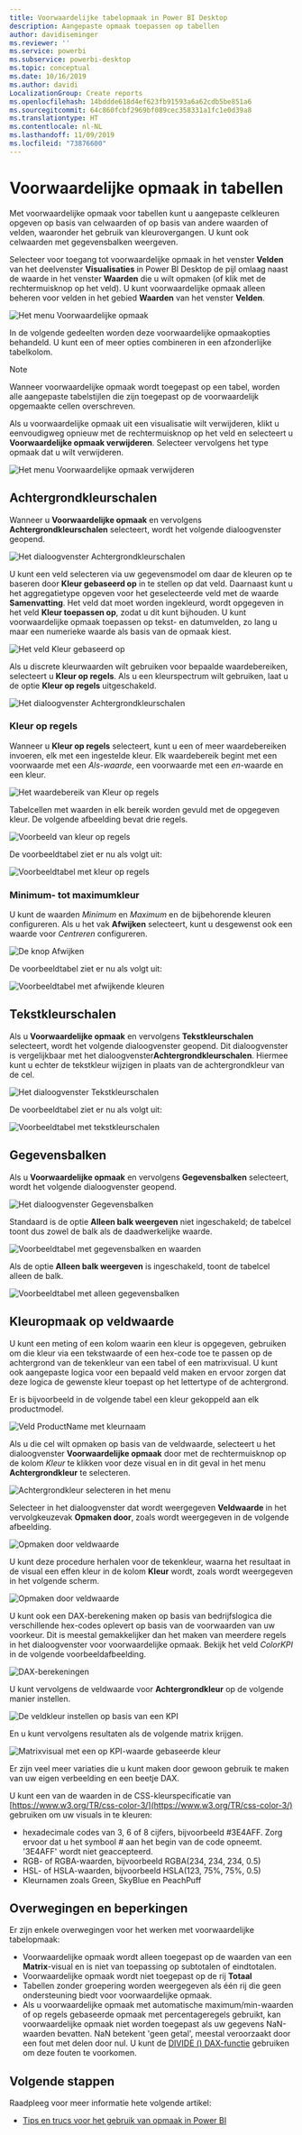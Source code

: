 ```yaml
---
title: Voorwaardelijke tabelopmaak in Power BI Desktop
description: Aangepaste opmaak toepassen op tabellen
author: davidiseminger
ms.reviewer: ''
ms.service: powerbi
ms.subservice: powerbi-desktop
ms.topic: conceptual
ms.date: 10/16/2019
ms.author: davidi
LocalizationGroup: Create reports
ms.openlocfilehash: 14bddde618d4ef623fb91593a6a62cdb5be851a6
ms.sourcegitcommit: 64c860fcbf2969bf089cec358331a1fc1e0d39a8
ms.translationtype: HT
ms.contentlocale: nl-NL
ms.lasthandoff: 11/09/2019
ms.locfileid: "73876600"
---
```

# <a name="conditional-formatting-in-tables"></a>Voorwaardelijke opmaak in tabellen 
Met voorwaardelijke opmaak voor tabellen kunt u aangepaste celkleuren opgeven op basis van celwaarden of op basis van andere waarden of velden, waaronder het gebruik van kleurovergangen. U kunt ook celwaarden met gegevensbalken weergeven. 

Selecteer voor toegang tot voorwaardelijke opmaak in het venster **Velden** van het deelvenster **Visualisaties** in Power BI Desktop de pijl omlaag naast de waarde in het venster **Waarden** die u wilt opmaken (of klik met de rechtermuisknop op het veld). U kunt voorwaardelijke opmaak alleen beheren voor velden in het gebied **Waarden** van het venster **Velden**.

![Het menu Voorwaardelijke opmaak](media/desktop-conditional-table-formatting/table-formatting-0-popup-menu.png)

In de volgende gedeelten worden deze voorwaardelijke opmaakopties behandeld. U kunt een of meer opties combineren in een afzonderlijke tabelkolom.

> [!NOTE]
> Wanneer voorwaardelijke opmaak wordt toegepast op een tabel, worden alle aangepaste tabelstijlen die zijn toegepast op de voorwaardelijk opgemaakte cellen overschreven.

Als u voorwaardelijke opmaak uit een visualisatie wilt verwijderen, klikt u eenvoudigweg opnieuw met de rechtermuisknop op het veld en selecteert u **Voorwaardelijke opmaak verwijderen**. Selecteer vervolgens het type opmaak dat u wilt verwijderen.

![Het menu Voorwaardelijke opmaak verwijderen](media/desktop-conditional-table-formatting/table-formatting-1-remove.png)

## <a name="background-color-scales"></a>Achtergrondkleurschalen

Wanneer u **Voorwaardelijke opmaak** en vervolgens **Achtergrondkleurschalen** selecteert, wordt het volgende dialoogvenster geopend.

![Het dialoogvenster Achtergrondkleurschalen](media/desktop-conditional-table-formatting/table-formatting-1-default-dialog.png)

U kunt een veld selecteren via uw gegevensmodel om daar de kleuren op te baseren door **Kleur gebaseerd op** in te stellen op dat veld. Daarnaast kunt u het aggregatietype opgeven voor het geselecteerde veld met de waarde **Samenvatting**. Het veld dat moet worden ingekleurd, wordt opgegeven in het veld **Kleur toepassen op**, zodat u dit kunt bijhouden. U kunt voorwaardelijke opmaak toepassen op tekst- en datumvelden, zo lang u maar een numerieke waarde als basis van de opmaak kiest.

![Het veld Kleur gebaseerd op](media/desktop-conditional-table-formatting/table-formatting-1-apply-color-to.png)

Als u discrete kleurwaarden wilt gebruiken voor bepaalde waardebereiken, selecteert u **Kleur op regels**. Als u een kleurspectrum wilt gebruiken, laat u de optie **Kleur op regels** uitgeschakeld. 

![Het dialoogvenster Achtergrondkleurschalen](media/desktop-conditional-table-formatting/table-formatting-1-color-by-rules-dialog.png)

### <a name="color-by-rules"></a>Kleur op regels

Wanneer u **Kleur op regels** selecteert, kunt u een of meer waardebereiken invoeren, elk met een ingestelde kleur.  Elk waardebereik begint met een voorwaarde met een *Als-waarde*, een voorwaarde met een *en*-waarde en een kleur.

![Het waardebereik van Kleur op regels](media/desktop-conditional-table-formatting/table-formatting-1-color-by-rules-if-value.png)

Tabelcellen met waarden in elk bereik worden gevuld met de opgegeven kleur. De volgende afbeelding bevat drie regels.

![Voorbeeld van kleur op regels](media/desktop-conditional-table-formatting/table-formatting-1-color-by-rules.png)

De voorbeeldtabel ziet er nu als volgt uit:

![Voorbeeldtabel met kleur op regels](media/desktop-conditional-table-formatting/table-formatting-1-color-by-rules-table.png)


### <a name="color-minimum-to-maximum"></a>Minimum- tot maximumkleur

U kunt de waarden *Minimum* en *Maximum* en de bijbehorende kleuren configureren. Als u het vak **Afwijken** selecteert, kunt u desgewenst ook een waarde voor *Centreren* configureren.

![De knop Afwijken](media/desktop-conditional-table-formatting/table-formatting-1-diverging.png)

De voorbeeldtabel ziet er nu als volgt uit:

![Voorbeeldtabel met afwijkende kleuren](media/desktop-conditional-table-formatting/table-formatting-1-diverging-table.png)

## <a name="font-color-scales"></a>Tekstkleurschalen

Als u **Voorwaardelijke opmaak** en vervolgens **Tekstkleurschalen** selecteert, wordt het volgende dialoogvenster geopend. Dit dialoogvenster is vergelijkbaar met het dialoogvenster**Achtergrondkleurschalen**. Hiermee kunt u echter de tekstkleur wijzigen in plaats van de achtergrondkleur van de cel.

![Het dialoogvenster Tekstkleurschalen](media/desktop-conditional-table-formatting/table-formatting-2-diverging.png)

De voorbeeldtabel ziet er nu als volgt uit:

![Voorbeeldtabel met tekstkleurschalen](media/desktop-conditional-table-formatting/table-formatting-2-table.png)

## <a name="data-bars"></a>Gegevensbalken

Als u **Voorwaardelijke opmaak** en vervolgens **Gegevensbalken** selecteert, wordt het volgende dialoogvenster geopend. 

![Het dialoogvenster Gegevensbalken](media/desktop-conditional-table-formatting/table-formatting-3-default.png)

Standaard is de optie **Alleen balk weergeven** niet ingeschakeld; de tabelcel toont dus zowel de balk als de daadwerkelijke waarde.

![Voorbeeldtabel met gegevensbalken en waarden](media/desktop-conditional-table-formatting/table-formatting-3-default-table.png)

Als de optie **Alleen balk weergeven** is ingeschakeld, toont de tabelcel alleen de balk.

![Voorbeeldtabel met alleen gegevensbalken](media/desktop-conditional-table-formatting/table-formatting-3-default-table-bars.png)

## <a name="color-formatting-by-field-value"></a>Kleuropmaak op veldwaarde

U kunt een meting of een kolom waarin een kleur is opgegeven, gebruiken om die kleur via een tekstwaarde of een hex-code toe te passen op de achtergrond van de tekenkleur van een tabel of een matrixvisual. U kunt ook aangepaste logica voor een bepaald veld maken en ervoor zorgen dat deze logica de gewenste kleur toepast op het lettertype of de achtergrond.

Er is bijvoorbeeld in de volgende tabel een kleur gekoppeld aan elk productmodel. 

![Veld ProductName met kleurnaam](media/desktop-conditional-table-formatting/conditional-table-formatting_01.png)

Als u die cel wilt opmaken op basis van de veldwaarde, selecteert u het dialoogvenster **Voorwaardelijke opmaak** door met de rechtermuisknop op de kolom *Kleur* te klikken voor deze visual en in dit geval in het menu **Achtergrondkleur** te selecteren. 

![Achtergrondkleur selecteren in het menu](media/desktop-conditional-table-formatting/conditional-table-formatting_02.png)

Selecteer in het dialoogvenster dat wordt weergegeven **Veldwaarde** in het vervolgkeuzevak **Opmaken door**, zoals wordt weergegeven in de volgende afbeelding.

![Opmaken door veldwaarde](media/desktop-conditional-table-formatting/conditional-table-formatting_03.png)

U kunt deze procedure herhalen voor de tekenkleur, waarna het resultaat in de visual een effen kleur in de kolom **Kleur** wordt, zoals wordt weergegeven in het volgende scherm.

![Opmaken door veldwaarde](media/desktop-conditional-table-formatting/conditional-table-formatting_04.png)

U kunt ook een DAX-berekening maken op basis van bedrijfslogica die verschillende hex-codes oplevert op basis van de voorwaarden van uw voorkeur. Dit is meestal gemakkelijker dan het maken van meerdere regels in het dialoogvenster voor voorwaardelijke opmaak. Bekijk het veld *ColorKPI* in de volgende voorbeeldafbeelding.

![DAX-berekeningen](media/desktop-conditional-table-formatting/conditional-table-formatting_05.png)

U kunt vervolgens de veldwaarde voor **Achtergrondkleur** op de volgende manier instellen.

![De veldkleur instellen op basis van een KPI](media/desktop-conditional-table-formatting/conditional-table-formatting_06.png)

En u kunt vervolgens resultaten als de volgende matrix krijgen.

![Matrixvisual met een op KPI-waarde gebaseerde kleur](media/desktop-conditional-table-formatting/conditional-table-formatting_07.png)

Er zijn veel meer variaties die u kunt maken door gewoon gebruik te maken van uw eigen verbeelding en een beetje DAX.

U kunt een van de waarden in de CSS-kleurspecificatie van [https://www.w3.org/TR/css-color-3/](https://www.w3.org/TR/css-color-3/) gebruiken om uw visuals in te kleuren:
* hexadecimale codes van 3, 6 of 8 cijfers, bijvoorbeeld #3E4AFF. Zorg ervoor dat u het symbool # aan het begin van de code opneemt. '3E4AFF' wordt niet geaccepteerd. 
* RGB- of RGBA-waarden, bijvoorbeeld RGBA(234, 234, 234, 0.5)
* HSL- of HSLA-waarden, bijvoorbeeld HSLA(123, 75%, 75%, 0.5)
* Kleurnamen zoals Green, SkyBlue en PeachPuff 

## <a name="considerations-and-limitations"></a>Overwegingen en beperkingen
Er zijn enkele overwegingen voor het werken met voorwaardelijke tabelopmaak:

* Voorwaardelijke opmaak wordt alleen toegepast op de waarden van een **Matrix**-visual en is niet van toepassing op subtotalen of eindtotalen. 
* Voorwaardelijke opmaak wordt niet toegepast op de rij **Totaal**
* Tabellen zonder groepering worden weergegeven als één rij die geen ondersteuning biedt voor voorwaardelijke opmaak.
* Als u voorwaardelijke opmaak met automatische maximum/min-waarden of op regels gebaseerde opmaak met percentageregels gebruikt, kan voorwaardelijke opmaak niet worden toegepast als uw gegevens NaN-waarden bevatten. NaN betekent 'geen getal', meestal veroorzaakt door een fout met delen door nul. U kunt de [DIVIDE () DAX-functie](https://docs.microsoft.com/dax/divide-function-dax) gebruiken om deze fouten te voorkomen.


## <a name="next-steps"></a>Volgende stappen
Raadpleeg voor meer informatie hete volgende artikel:  

* [Tips en trucs voor het gebruik van opmaak in Power BI](visuals/service-tips-and-tricks-for-color-formatting.md)  


